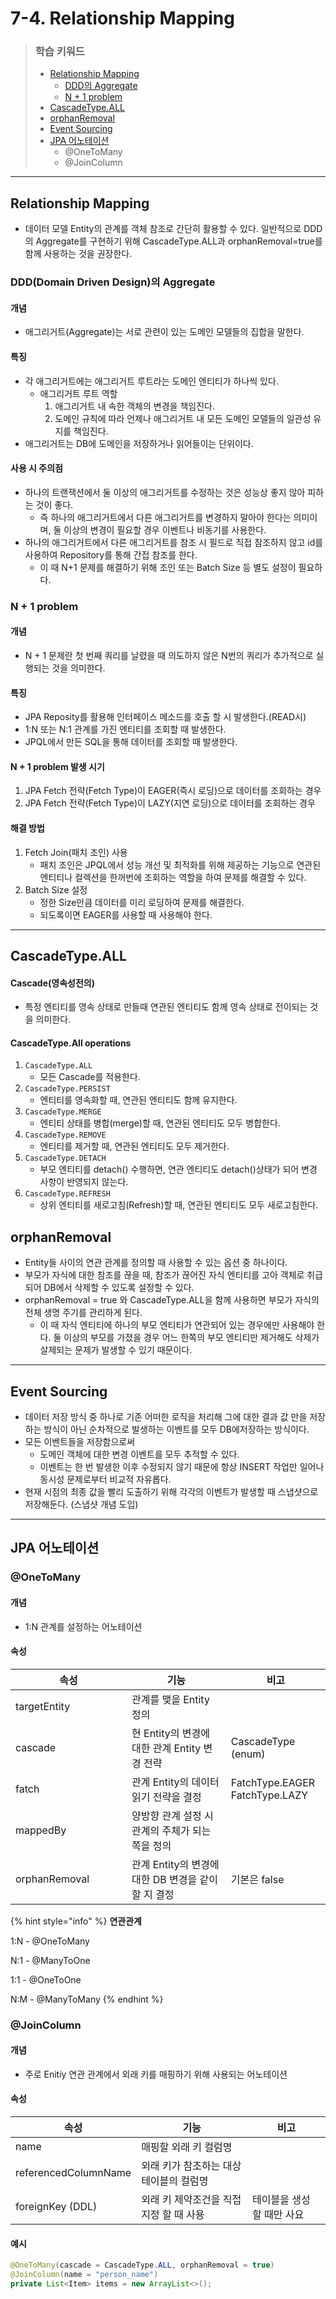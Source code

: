 # 7-4. Relationship Mapping

> ### 학습 키워드
>
> * [Relationship Mapping](7-4.-relationship-mapping.md#relationship-mapping)
>   * [DDD의 Aggregate](7-4.-relationship-mapping.md#ddd-domain-driven-design-aggregate)
>   * [N + 1 problem](7-4.-relationship-mapping.md#n-+-1-problem)
> * [CascadeType.ALL](7-4.-relationship-mapping.md#cascadetype.all)
> * [orphanRemoval](7-4.-relationship-mapping.md#orphanremoval)
> * [Event Sourcing](7-4.-relationship-mapping.md#event-sourcing)
> * [JPA 어노테이션](7-4.-relationship-mapping.md#jpa)
>   * @OneToMany
>   * @JoinColumn

***

## Relationship Mapping

* 데이터 모델 Entity의 관계를 객체 참조로 간단히 활용할 수 있다. 일반적으로 DDD의 Aggregate를 구현하기 위해 CascadeType.ALL과 orphanRemoval=true를 함께 사용하는 것을 권장한다.

### DDD(Domain Driven Design)의 Aggregate

#### 개념

* 애그리거트(Aggregate)는 서로 관련이 있는 도메인 모델들의 집합을 말한다.

#### 특징

* 각 애그리거트에는 애그리거트 루트라는 도메인 엔티티가 하나씩 있다.
  * 애그리거트 루트 역할
    1. 애그리거트 내 속한 객체의 변경을 책임진다.
    2. 도메인 규칙에 따라 언제나 애그리거트 내 모든 도메인 모델들의 일관성 유지를 책임진다.
* 애그리거트는 DB에 도메인을 저장하거나 읽어들이는 단위이다.

#### 사용 시 주의점

* 하나의 트랜잭션에서 둘 이상의 애그리거트를 수정하는 것은 성능상 좋지 않아 피하는 것이 좋다.
  * 즉 하나의 애그리거트에서 다른 애그리거트를 변경하지 말아야 한다는 의미이며, 둘 이상의 변경이 필요할 경우 이벤트나 비동기를 사용한다.
* 하나의 애그리거트에서 다른 애그리거트를 참조 시 필드로 직접 참조하지 않고 id를 사용하여 Repository를 통해 간접 참조를 한다.
  * 이 때 N+1 문제를 해결하기 위해 조인 또는 Batch Size 등 별도 설정이 필요하다.

### N + 1 problem

#### 개념

* N + 1 문제란 첫 번째 쿼리를 날렸을 때 의도하지 않은 N번의 쿼리가 추가적으로 실행되는 것을 의미한다.

#### 특징

* JPA Reposity를 활용해 인터페이스 메소드를 호출 할 시 발생한다.(READ시)
* 1:N 또는 N:1 관계를 가진 엔티티를 조회할 때 발생한다.
* JPQL에서 만든 SQL을 통해 데이터를 조회할 때 발생한다.

#### N + 1 problem 발생 시기

1. JPA Fetch 전략(Fetch Type)이 EAGER(즉시 로딩)으로 데이터를 조회하는 경우
2. JPA Fetch 전략(Fetch Type)이 LAZY(지연 로딩)으로 데이터를 조회하는 경우

#### 해결 방법

1. Fetch Join(패치 조인) 사용&#x20;
   * 패치 조인은 JPQL에서 성능 개선 및 최적화를 위해 제공하는 기능으로 연관된 엔티티나 컬렉션을 한꺼번에 조회하는 역할을 하여 문제를 해결할 수 있다.
2. Batch Size 설정
   * 정한 Size만큼 데이터를 미리 로딩하여 문제를 해결한다.
   * 되도록이면 EAGER를 사용할 때 사용해야 한다.



***

## CascadeType.ALL

#### Cascade(영속성전의)

* 특정 엔티티를 영속 상태로 만들때 연관된 엔티티도 함께 영속 상태로 전이되는 것을 의미한다.

#### CascadeType.All operations

1. `CascadeType.ALL`
   * 모든 Cascade를 적용한다.
2. `CascadeType.PERSIST`
   * 엔티티를 영속화할 때, 연관된 엔티티도 함께 유지한다.
3. `CascadeType.MERGE`
   * 엔티티 상태를 병합(merge)할 때, 연관된 엔티티도 모두 병합한다.
4. `CascadeType.REMOVE`
   * 엔티티를 제거할 때, 연관된 엔티티도 모두 제거한다.
5. `CascadeType.DETACH`
   * 부모 엔티티를 detach() 수행하면, 연관 엔티티도 detach()상태가 되어 변경 사항이 반영되지 않는다.
6. `CascadeType.REFRESH`
   * 상위 엔티티를 새로고침(Refresh)할 때, 연관된 엔티티도 모두 새로고침한다.

## orphanRemoval

* Entity들 사이의 연관 관계를 정의할 때 사용할 수 있는 옵션 중 하나이다.
* 부모가 자식에 대한 참조를 끊을 때, 참조가 끊어진 자식 엔티티를 고아 객체로 취급되어 DB에서 삭제할 수 있도록 설정할 수 있다.
* orphanRemoval = true 와 CascadeType.ALL을 함께 사용하면 부모가 자식의 전체 생명 주기를 관리하게 된다.
  * 이 때 자식 엔티티에 하나의 부모 엔티티가 연관되어 있는 경우에만 사용해야 한다. 둘 이상의 부모를 가졌을 경우 어느 한쪽의 부모 엔티티만 제거해도 삭제가 살제되는 문제가 발생할 수 있기 때문이다.

***

## Event Sourcing

* 데이터 저장 방식 중 하나로 기존 어떠한 로직을 처리해 그에 대한 결과 값 만을 저장하는 방식이 아닌 순차적으로 발생하는 이벤트를 모두 DB에저장하는 방식이다.
* 모든 이벤트들을 저장함으로써&#x20;
  * 도메인 객체에 대한 변경 이벤트를 모두 추적할 수 있다.
  * 이벤트는 한 번 발생한 이후 수정되지 않기 때문에 항상 INSERT 작업만 일어나 동시성 문제로부터 비교적 자유롭다.
* 현재 시점의 최종 값을 빨리 도출하기 위해 각각의 이벤트가 발생할 때 스냅샷으로 저장해둔다. (스냅샷 개념 도입)

***

## JPA 어노테이션

### @OneToMany &#x20;

#### 개념

* 1:N 관계를 설정하는 어노테이션

#### 속성

<table><thead><tr><th width="170">속성</th><th>기능</th><th>비고</th></tr></thead><tbody><tr><td>targetEntity</td><td>관계를 맺을 Entity 정의</td><td></td></tr><tr><td>cascade</td><td>현 Entity의 변경에 대한 관계 Entity 변경 전략</td><td>CascadeType (enum) </td></tr><tr><td>fatch</td><td>관계 Entity의 데이터 읽기 전략을 결정</td><td>FatchType.EAGER<br>FatchType.LAZY</td></tr><tr><td>mappedBy</td><td>양방향 관계 설정 시 관계의 주체가 되는 쪽을 정의</td><td></td></tr><tr><td>orphanRemoval</td><td>관계 Entity의 변경에 대한 DB 변경을 같이할 지 결정</td><td>기본은 false</td></tr></tbody></table>

{% hint style="info" %}
**연관관계**

1:N - @OneToMany&#x20;

N:1 - @ManyToOne&#x20;

1:1 - @OneToOne&#x20;

N:M - @ManyToMany
{% endhint %}

### @JoinColumn&#x20;

#### 개념

* 주로 Enitiy 연관 관계에서 외래 키를 매핑하기 위해 사용되는 어노테이션

#### 속성

| 속성                   | 기능                      | 비고              |
| -------------------- | ----------------------- | --------------- |
| name                 | 매핑할 외래 키 컬럼명            |                 |
| referencedColumnName | 외래 키가 참조하는 대상 테이블의 컬럼명  |                 |
| foreignKey (DDL)     | 외래 키 제약조건을 직접 지정 할 때 사용 | 테이블을 생성 할 때만 사요 |

#### 예시

```java
@OneToMany(cascade = CascadeType.ALL, orphanRemoval = true)
@JoinColumn(name = "person_name")
private List<Item> items = new ArrayList<>();
```
